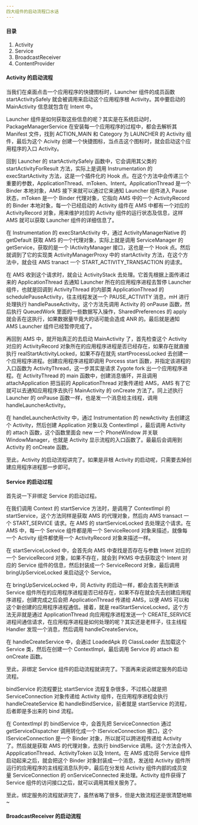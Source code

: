 ```yaml
---
四大组件的启动流程口水话
---
```


#### 目录

1. Activity
2. Service
3. BroadcastReceiver
4. ContentProvider

#### Activity 的启动流程

当我们在桌面点击一个应用程序的快捷图标时，Launcher 组件的成员函数 startActivitySafely 就会被调用来启动这个应用程序根 Activity。其中要启动的 MainActivity 信息就包含在 Intent 中。

Launcher 组件是如何获取这些信息的呢？其实是在系统启动时，PackageManagerService 在安装每一个应用程序的过程中，都会去解析其 Manifest 文件，找到 ACTION_MAIN 和 Category 为 LAUNCHER 的 Activity 组件，最后为这个 Acivity 创建一个快捷图标，当点击这个图标时，就会启动这个应用程序的入口 Activity。

回到 Launcher 的 startActivitySafely 函数中，它会调用其父类的 startActivityForResult 方法，实际上是调用 Instrumentation 的 execStartActivity 方法，这是一个插件化的 Hook 点。在这个方法中会传递三个重要的参数，ApplicationThread、mToken、Intent。ApplicationThread 是一个 Binder 本地对象，AMS 接下来就可以通过它来通知 Launcher 组件进入 Pause 状态，mToken 是一个 Binder 代理对象，它指向 AMS 中的一个 ActivityRecord 的 Binder 本地对象，每一个已经启动的 Activity 组件在 AMS 中都有一个对应的 ActivityRecord 对象，用来维护对应的 Activity 组件的运行状态及信息，这样 AMS 就可以获取 Launcher 组件的详细信息了。

在 Instrumentation 的 execStartActivity 中，通过 ActivityManagerNative 的 getDefault 获取 AMS 的一个代理对象，实际上就是调用 ServiceManager 的 getService，获取的是一个 IActivityManager 接口，这也是一个 Hook 点。然后就调到了它的实现类 ActivityManagerProxy 中的 startActivity 方法，在这个方法中，就会往 AMS tranact 一个 START_ACTIVITY_TRANSACTION 的请求。

在 AMS 收到这个请求时，就会让 ActivityStack 去处理。它首先根据上面传递过来的 ApplicationThread 去通知 Launcher 所在的应用程序进程去暂停 Launcher 组件，也就是回调到 ActivityThread 的内部类 ApplicationThread 的 schedulePauseActivity，往主线程发送一个 PAUSE_ACTIVITY 消息，mH 进行处理执行 handlePauseActivity。这个方法先调用 Activity 的 onPause 函数，然后执行 QueuedWork 里面的一些数据写入操作，SharedPreferences 的 apply 就会丢在这执行，如果数据量毕竟大的话可能会造成 ANR 的。最后就是通知 AMS Launcher 组件已经暂停完成了。

再回到 AMS 中，就开始真正的去启动 MainActivity 了，首先检查这个 Activity 对应的 ActivityRecord 对象所在的应用程序进程是否已经存在，如果存在就直接执行 realStartActivityLocked，如果不存在就先 startProcessLocked 去创建一个应用程序进程。创建应用程序进程即调用 Porcess start 函数，并指定该进程的入口函数为 ActivityThread，这一步其实是请求 Zygote fork 出一个应用程序进程。在 ActivityThread 的 main 函数中，创建消息循环，并且调用 attachApplication 把当前的 ApplicationThread 对象传递给 AMS，AMS 有了它就可以去通知应用程序去执行 MainActivity 的 onCreate 方法了。同上述执行 Launcher 的 onPause 函数一样，也是发一个消息给主线程，调用 handleLauncherActivity。

在 handleLauncherActivity 中，通过 Instrumentation 的 newActivity 去创建这个 Activity，然后创建 Application 对象以及 ContextImpl ，最后调用 Activity 的 attach 函数，这个函数里面会 new 一个 PhoneWindow 并关联 WindowManager，也就是 Activity 显示流程的入口函数了。最最后会调用到 Activity 的 onCreate 函数。

至此，Activity 的启动流程讲完了。如果是非根 Activity 的启动呢，只需要去掉创建应用程序进程那一步即可。

#### Service 的启动过程

首先说一下非绑定 Service 的启动过程。

在我们调用 Context 的 startService 方法时，是调用了 ContextImpl 的 startService，这个方法同样是获取 AMS 的代理对象，然后向 AMS transact 一个 START_SERVICE 请求。在 AMS 的 startServiceLocked 去处理这个请求。在 AMS 中，每一个 Service 组件都是用一个 ServiceRecord 对象来描述，就像每一个 Activity 组件都使用一个 ActivityRecord 对象来描述一样。

在 startServiceLocked 中，会首先向 AMS 中查找是否存在与参数 Intent 对应的一个 ServiceRecord 对象，如果不存在，就会到 PKMS 中去获取这个 Intent 对应的 Service 组件的信息，然后封装成一个 ServiceRecord 对象，最后调用 bringUpServiceLocked 来启动这个 Service。

在 bringUpServiceLocked 中，同 Activity 的启动一样，都会去首先判断该 Service 组件所在的应用程序进程是否已经存在，如果不存在就会先去创建应用程序进程，创建完成之后会把 ApplicationThread 传递给 AMS，以便 AMS 可以和这个新创建的应用程序进程通信。接着，就是 realStartServiceLocked，这个方法无非就是通过 ApplicationThread 向应用程序进程发送一个 CREATE_SERVICE 进程间通信请求，在应用程序进程是如何处理的呢？其实还是老样子，往主线程 Handler 发现一个消息，然后调用 handleCreateService。

在 handleCreateService 中，会通过 LoadedApk 的 ClassLoader 去加载这个 Service 类，然后在创建一个 ContextImpl，最后调用 Service 的 attach 和 onCreate 函数。

至此，非绑定 Service 组件的启动流程就讲完了。下面再来说说绑定服务的启动流程。

bindService 的流程要比 startService 流程复杂很多，不过核心就是把 ServiceConnection 对象传递给 Activity 组件，在应用程序进程会执行 handleCreateService 和 handleBindService，前者就是 startService 的流程，后者即是多出来的 bind 流程。

在 ContextImpl 的 bindService 中，会首先把 ServiceConnection 通过 getServiceDispatcher 调用转化成一个 IServiceConnection 接口，这个 IServiceConnection 是一个 Binder 对象，所以就可以跨进程传递给 Activity 了。然后就是获取 AMS 的代理对象，去执行 bindService 调用。这个方法会传入 AppplicationThread、ActivityToken 以及 Intent。在 AMS 成功将 Service 组件启动起来之后，就会把这个 Binder 对象封装成一个消息，发送给 Activity 组件所运行的应用程序的主线程消息队列中，最后在分发给 Activity 组件内部的成员变量 ServiceConnection 的 onServiceConnected 来处理。Activity 组件获得了 Service 组件的访问接口之后，就可以调用其相关服务了。

至此，绑定服务的流程就讲完了，虽然省略了很多，但是大致流程还是很清楚地嘛~

#### BroadcastReceiver 的启动流程

